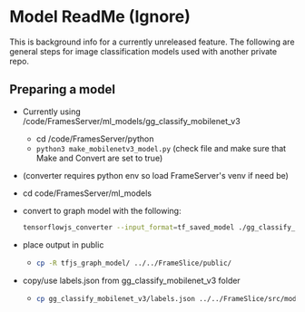 # Model ReadMe (Ignore)

This is background info for a currently unreleased feature. The following are general steps for image classification models used with another private repo.

## Preparing a model

- Currently using /code/FramesServer/ml_models/gg_classify_mobilenet_v3
  - cd /code/FramesServer/python
  - `python3 make_mobilenetv3_model.py` (check file and make sure that Make and Convert are set to true)
- (converter requires python env so load FrameServer's venv if need be)
- cd code/FramesServer/ml_models
- convert to graph model with the following:

  ```bash
  tensorflowjs_converter --input_format=tf_saved_model ./gg_classify_mobilenet_v3 ./tfjs_graph_model
  ```

- place output in public

  - ```bash
    cp -R tfjs_graph_model/ ../../FrameSlice/public/
    ```

- copy/use labels.json from gg_classify_mobilenet_v3 folder

  - ```bash
    cp gg_classify_mobilenet_v3/labels.json ../../FrameSlice/src/model_files/
    ```
